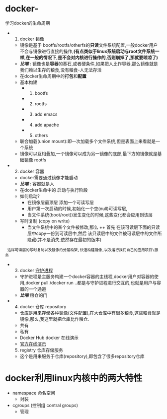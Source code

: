 # docker-
学习docker的生命周期
- 1. docker 镜像
    - 镜像是基于 bootfs/rootfs/otherfs的**只读**文件系统配置,一般docker用户不会与镜像进行直接的操作,**(有点类似于linux系统启动与root文件系统一样,在一般的情况下,是不会对内核进行操作的,否则崩掉了,那就要晾凉了)**
    - ***比喻*** : 镜像也是**容器**的基石,或者硬条件,如果把人比作容器,那么镜像就是我们赖以生存的粮食,没有粮食-人无法存活
    - 在docker生命周期中的**打包**和**配置** 
    - 基本构建
      + 1)  bootfs 
      + 2)  rootfs
      + 3)  add emacs
      + 4)  add apache
      + 5)  others
    - 联合加载(union mount):即一次加载多个文件系统,但是表面上来看就是一个系统
    - 镜像可以互相叠加,一个镜像可以成为另一镜像的底部,最下方的镜像就是基础镜像 rootfs
- 2. docker 容器
    - docker需要通过镜像才能启动
    - ***比喻*** : 容器就是人
    - 在docker生命中的 启动与执行阶段
    - 如何启动?
      + 在镜像层最顶层 添加一个可读写层
      + 用户第一次启动的时候,初始化一个空(null)可读写层,
      + 当文件系统(boot/root))发生变化的时候,这些变化都会应用到该层
    - 写时复制 (copy on write)
      + 当文件系统中的某个文件被修改,那么
       ++ 首先 在该可读层下面的只读层中copy一份到可读层中,然后 该只读层中的文件被可读层中的文件所隐藏(并不是消失,依然存在最初的版本)

```
 这样可读层的写时复制以及镜像的分层构架,快速构建镜像,以及运行我们自己的应用项目\服务
```
- 3. docker [守护进程](基本命令/一次性运行命令.md) 
   - 守护进程是主服务构建一个docker容器的主线程,docker用户对容器的使用,docker pull /docker run ..都是与守护进程进行交互的,也就是用户与容器的一个通道
   - ***比喻*** 粮仓的门
- 4. docker 仓库 repository
    - 仓库是用来存储各种镜像(文件配置),在大仓库中有很多粮食,这些粮食就是镜像,那么,我这里就把仓库比作粮仓.
    - 共有 
    - 私有
    - Docker Hub
         docker 在线演示
    -    [官方在线演示](https://www.docker.com/tryit/ )
  5. registry 仓库存储服务
    - 这个是用来服务于仓库(repository),即包含了很多repository仓库

# docker利用linux内核中的两大特性

- namespace 命名空间
  + 封装
- cgroups (控制组 contral groups)
  + 管理